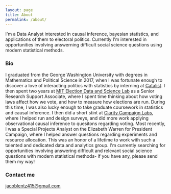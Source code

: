 ```yaml
---
layout: page
title: About
permalink: /about/
---
```


I'm a Data Analyst interested in causal inference, bayesian statistics, 
and applications of them to electoral politics. Currently I'm interested in opportunities involving 
answerning difficult social science questions using modern statistical methods. 

### Bio

I graduated from the George Washington University with degrees in Mathematics and Political Science in 2017, 
when I was fortunate enough to discover a love of interacting politics with statistics by interning at [Catalist](https://catalist.us/).
I then spent two years at [MIT Election Data and Science Lab](https://electionlab.mit.edu/) as a Senior Research
Support Associate, where I spent time thinking about how voting laws affect how we vote, and how to measure how elections 
are run. During this time, I was also lucky enough to take graduate coursework in statistics and causal inference. 
I then did a short stint at [Clarity Campaign Labs](https://www.claritycampaigns.com/), where I helped run and design surveys, 
and did more work applying observational causal inference to quesitons regarding voting. 
Most recently, I was a Special Projects Analyst on the Elizabeth Warren for President Campaign, where I helped answer questions regarding experiments and resource allocation. This was an honor of a lifetime 
to work with such a talented and dedicated data and analytics group. I'm currently searching for opportunities involving 
answering difficult and relevant social science questions with modern statistical methods- if you have any, please send them my way!


### Contact me

[jacoblentz415@gmail.com](mailto:jacoblentz415@gmail.com)

